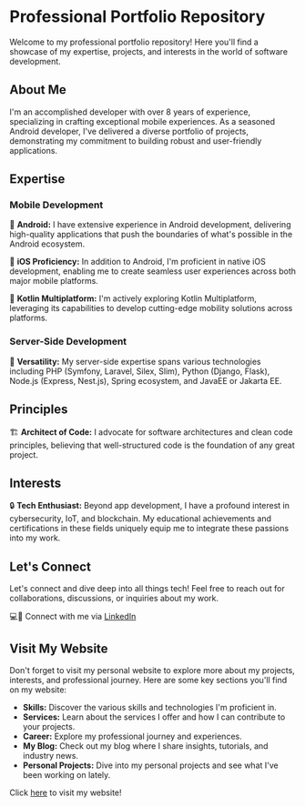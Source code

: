# Professional Portfolio Repository

Welcome to my professional portfolio repository! Here you'll find a showcase of my expertise, projects, and interests in the world of software development.

## About Me

I'm an accomplished developer with over 8 years of experience, specializing in crafting exceptional mobile experiences. As a seasoned Android developer, I've delivered a diverse portfolio of projects, demonstrating my commitment to building robust and user-friendly applications.

## Expertise

### Mobile Development

📱 **Android:** I have extensive experience in Android development, delivering high-quality applications that push the boundaries of what's possible in the Android ecosystem.

🌟 **iOS Proficiency:** In addition to Android, I'm proficient in native iOS development, enabling me to create seamless user experiences across both major mobile platforms.

🚀 **Kotlin Multiplatform:** I'm actively exploring Kotlin Multiplatform, leveraging its capabilities to develop cutting-edge mobility solutions across platforms.

### Server-Side Development

💼 **Versatility:** My server-side expertise spans various technologies including PHP (Symfony, Laravel, Silex, Slim), Python (Django, Flask), Node.js (Express, Nest.js), Spring ecosystem, and JavaEE or Jakarta EE.

## Principles

🏗️ **Architect of Code:** I advocate for software architectures and clean code principles, believing that well-structured code is the foundation of any great project.

## Interests

🔒 **Tech Enthusiast:** Beyond app development, I have a profound interest in cybersecurity, IoT, and blockchain. My educational achievements and certifications in these fields uniquely equip me to integrate these passions into my work.

## Let's Connect

Let's connect and dive deep into all things tech! Feel free to reach out for collaborations, discussions, or inquiries about my work.

💻💬 Connect with me via [LinkedIn](#)

## Visit My Website

Don't forget to visit my personal website to explore more about my projects, interests, and professional journey. Here are some key sections you'll find on my website:

- **Skills:** Discover the various skills and technologies I'm proficient in.
- **Services:** Learn about the services I offer and how I can contribute to your projects.
- **Career:** Explore my professional journey and experiences.
- **My Blog:** Check out my blog where I share insights, tutorials, and industry news.
- **Personal Projects:** Dive into my personal projects and see what I've been working on lately.

Click [here](#) to visit my website!
